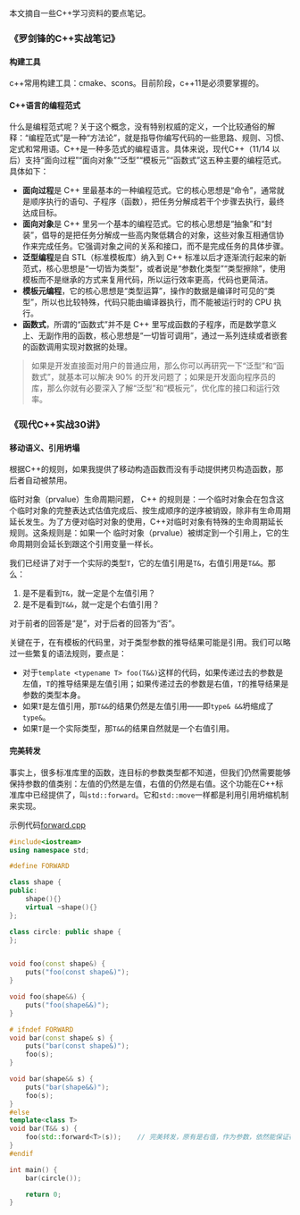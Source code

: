 
本文摘自一些C++学习资料的要点笔记。

### 《罗剑锋的C++实战笔记》
#### 构建工具
c++常用构建工具：cmake、scons。目前阶段，c++11是必须要掌握的。

#### C++语言的编程范式
什么是编程范式呢？关于这个概念，没有特别权威的定义，一个比较通俗的解释：“编程范式”是一种“方法论”，就是指导你编写代码的一些思路、规则、习惯、定式和常用语。C++是一种多范式的编程语言。具体来说，现代C++（11/14 以后）支持“面向过程”“面向对象”“泛型”“模板元”“函数式”这五种主要的编程范式。具体如下：
- **面向过程**是 C++ 里最基本的一种编程范式。它的核心思想是“命令”，通常就是顺序执行的语句、子程序（函数），把任务分解成若干个步骤去执行，最终达成目标。
- **面向对象**是 C++ 里另一个基本的编程范式。它的核心思想是“抽象”和“封装”，倡导的是把任务分解成一些高内聚低耦合的对象，这些对象互相通信协作来完成任务。它强调对象之间的关系和接口，而不是完成任务的具体步骤。
- **泛型编程**是自 STL（标准模板库）纳入到 C++ 标准以后才逐渐流行起来的新范式，核心思想是“一切皆为类型”，或者说是“参数化类型”“类型擦除”，使用模板而不是继承的方式来复用代码，所以运行效率更高，代码也更简洁。
- **模板元编程**，它的核心思想是“类型运算”，操作的数据是编译时可见的“类型”，所以也比较特殊，代码只能由编译器执行，而不能被运行时的 CPU 执行。
- **函数式**，所谓的“函数式”并不是 C++ 里写成函数的子程序，而是数学意义上、无副作用的函数，核心思想是“一切皆可调用”，通过一系列连续或者嵌套的函数调用实现对数据的处理。

>如果是开发直接面对用户的普通应用，那么你可以再研究一下“泛型”和“函数式”，就基本可以解决 90% 的开发问题了；如果是开发面向程序员的库，那么你就有必要深入了解“泛型”和“模板元”，优化库的接口和运行效率。

### 《现代C++实战30讲》

#### 移动语义、引用坍塌
根据C++的规则，如果我提供了移动构造函数而没有手动提供拷贝构造函数，那后者自动被禁用。

临时对象（prvalue）生命周期问题， C++ 的规则是：一个临时对象会在包含这个临时对象的完整表达式估值完成后、按生成顺序的逆序被销毁，除非有生命周期延长发生。为了方便对临时对象的使用，C++对临时对象有特殊的生命周期延长规则。这条规则是：如果一个 临时对象（prvalue）被绑定到一个引用上，它的生命周期则会延长到跟这个引用变量一样长。


我们已经讲了对于一个实际的类型`T`，它的左值引用是`T&`，右值引用是`T&&`。那么：
1. 是不是看到`T&`，就一定是个左值引用？
2. 是不是看到`T&&`，就一定是个右值引用？

对于前者的回答是“是”，对于后者的回答为“否”。

关键在于，在有模板的代码里，对于类型参数的推导结果可能是引用。我们可以略过一些繁复的语法规则，要点是：
- 对于`template <typename T> foo(T&&)`这样的代码，如果传递过去的参数是左值，`T`的推导结果是左值引用；如果传递过去的参数是右值，`T`的推导结果是参数的类型本身。
- 如果`T`是左值引用，那`T&&`的结果仍然是左值引用——即`type& &&`坍缩成了`type&`。
- 如果`T`是一个实际类型，那`T&&`的结果自然就是一个右值引用。

#### 完美转发
事实上，很多标准库里的函数，连目标的参数类型都不知道，但我们仍然需要能够保持参数的值类别：左值的仍然是左值，右值的仍然是右值。这个功能在C++标准库中已经提供了，叫`std::forward`。它和`std::move`一样都是利用引用坍缩机制来实现。

示例代码[forward.cpp](./forward.cpp)
```c++
#include<iostream>
using namespace std;

#define FORWARD

class shape {
public:
    shape(){}
    virtual ~shape(){}
};

class circle: public shape {
};


void foo(const shape&) {
    puts("foo(const shape&)");
}

void foo(shape&&) {
    puts("foo(shape&&)");
}

# ifndef FORWARD
void bar(const shape& s) {
    puts("bar(const shape&)");
    foo(s);
}

void bar(shape&& s) {
    puts("bar(shape&&)");  
    foo(s);
}
#else 
template<class T>
void bar(T&& s) {
    foo(std::forward<T>(s));    // 完美转发，原有是右值，作为参数，依然能保证在foo中是右值, 调用foo(shape&&)
}
#endif

int main() {
    bar(circle());

    return 0;
}
```